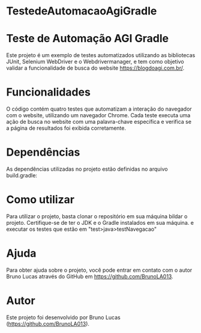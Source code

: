 # TestedeAutomacaoAgiGradle

# Teste de Automação AGI Gradle
Este projeto é um exemplo de testes automatizados utilizando as bibliotecas JUnit, Selenium WebDriver e o Webdrivermanager, e tem como objetivo validar a funcionalidade de busca do website https://blogdoagi.com.br/.

# Funcionalidades
O código contém quatro testes que automatizam a interação do navegador com o website, utilizando um navegador Chrome. Cada teste executa uma ação de busca no website com uma palavra-chave específica e verifica se a página de resultados foi exibida corretamente.

# Dependências
As dependências utilizadas no projeto estão definidas no arquivo build.gradle:

# Como utilizar
Para utilizar o projeto, basta clonar o repositório em sua máquina bildar o projeto. Certifique-se de ter o JDK e o Gradle instalados em sua máquina. e executar os testes que estão em "test>java>testNavegacao"

# Ajuda
Para obter ajuda sobre o projeto, você pode entrar em contato com o autor Bruno Lucas através do GitHub em https://github.com/BrunoLA013.

# Autor
Este projeto foi desenvolvido por Bruno Lucas (https://github.com/BrunoLA013).

